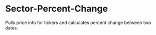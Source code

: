# Sector-Percent-Change
Pulls price info for tickers and calculates percent change between two dates.

